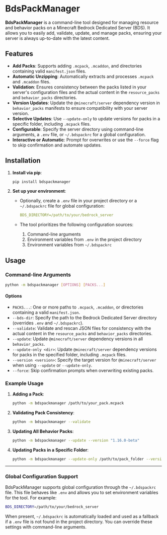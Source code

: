 # BdsPackManager

**BdsPackManager** is a command-line tool designed for managing resource and behavior packs on a Minecraft Bedrock Dedicated Server (BDS). It allows you to easily add, validate, update, and manage packs, ensuring your server is always up-to-date with the latest content.

## Features

- **Add Packs**: Supports adding `.mcpack`, `.mcaddon`, and directories containing valid `manifest.json` files.
- **Automatic Unzipping**: Automatically extracts and processes `.mcpack` and `.mcaddon` files.
- **Validation**: Ensures consistency between the packs listed in your server's configuration files and the actual content in the `resource_packs` and `behavior_packs` directories.
- **Version Updates**: Update the `@minecraft/server` dependency version in `behavior_packs` manifests to ensure compatibility with your server version.
- **Selective Updates**: Use `--update-only` to update versions for packs in a specific folder, including `.mcpack` files.
- **Configurable**: Specify the server directory using command-line arguments, a `.env` file, or `~/.bdspackrc` for a global configuration.
- **Interactive or Automatic**: Prompt for overwrites or use the `--force` flag to skip confirmation and automate updates.

## Installation

1. **Install via pip**:

    ```bash
    pip install bdspackmanager
    ```

2. **Set up your environment**:
    - Optionally, create a `.env` file in your project directory or a `~/.bdspackrc` file for global configuration:

      ```yaml
      BDS_DIRECTORY=/path/to/your/bedrock_server
      ```

    - The tool prioritizes the following configuration sources:
      1. Command-line arguments
      2. Environment variables from `.env` in the project directory
      3. Environment variables from `~/.bdspackrc`

## Usage

### Command-line Arguments

```bash
python -m bdspackmanager [OPTIONS] [PACKS...]
```

#### Options

- `PACKS...`: One or more paths to `.mcpack`, `.mcaddon`, or directories containing a valid `manifest.json`.
- `--bds-dir`: Specify the path to the Bedrock Dedicated Server directory (overrides `.env` and `~/.bdspackrc`).
- `--validate`: Validate and rescan JSON files for consistency with the actual content in the `resource_packs` and `behavior_packs` directories.
- `--update`: Update `@minecraft/server` dependency versions in all `behavior_packs`.
- `--update-only <dir>`: Update `@minecraft/server` dependency versions for packs in the specified folder, including `.mcpack` files.
- `--version <version>`: Specify the target version for `@minecraft/server` when using `--update` or `--update-only`.
- `--force`: Skip confirmation prompts when overwriting existing packs.

### Example Usage

1. **Adding a Pack**:

   ```bash
   python -m bdspackmanager /path/to/your_pack.mcpack 
   ```

2. **Validating Pack Consistency**:

   ```bash
   python -m bdspackmanager --validate 
   ```

3. **Updating All Behavior Packs**:

   ```bash
   python -m bdspackmanager --update --version "1.16.0-beta" 
   ```

4. **Updating Packs in a Specific Folder**:

   ```bash
   python -m bdspackmanager --update-only /path/to/pack_folder --version "1.16.0-beta"
   ```

---

### Global Configuration Support

BdsPackManager supports global configuration through the `~/.bdspackrc` file. This file behaves like `.env` and allows you to set environment variables for the tool. For example:

```bash
BDS_DIRECTORY=/path/to/your/bedrock_server
```

When present, `~/.bdspackrc` is automatically loaded and used as a fallback if a `.env` file is not found in the project directory. You can override these settings with command-line arguments.

